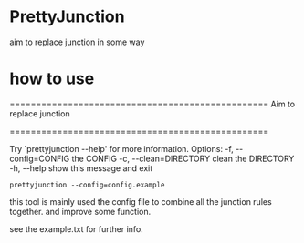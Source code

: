 PrettyJunction
==============

aim to replace junction in some way



how to use
================

=================================================
Aim to replace junction

=================================================

Try `prettyjunction --help' for more information.
Options:
  -f, --config=CONFIG        the CONFIG
  -c, --clean=DIRECTORY      clean the DIRECTORY
  -h, --help                 show this message and exit



```prettyjunction --config=config.example```

this tool is mainly used the config file to combine all the junction rules together.
and improve some function.

see the example.txt for further info.
